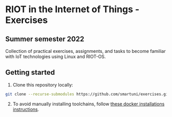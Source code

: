 # RIOT in the Internet of Things - Exercises
## Summer semester 2022

Collection of practical exercises, assignments, and tasks to become familiar
with IoT technologies using Linux and RIOT-OS.

## Getting started

1. Clone this repository locally:
```sh
git clone --recurse-submodules https://github.com/smartuni/exercises.git
```

2. To avoid manually installing toolchains, follow [these docker installations instructions](https://doc.riot-os.org/getting-started.html#docker).
